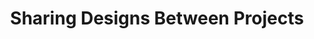 ---
layout: post
title: Sharing Designs Between Projects
category: "2. Exploring Projects on OmniBuilds"
weight: 4
---
